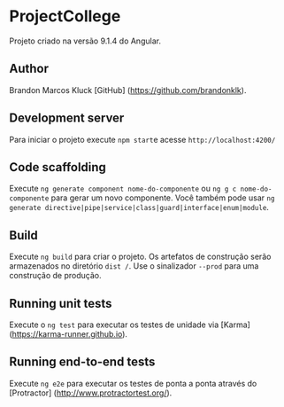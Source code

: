 # ProjectCollege

Projeto criado na versão 9.1.4 do Angular.

## Author

Brandon Marcos Kluck [GitHub] (https://github.com/brandonklk).

## Development server

Para iniciar o projeto execute `npm start`e acesse `http://localhost:4200/`


## Code scaffolding

Execute `ng generate component nome-do-componente` ou `ng g c nome-do-componente` para gerar um novo componente. Você também pode usar `ng generate directive|pipe|service|class|guard|interface|enum|module`.

## Build

Execute `ng build` para criar o projeto. Os artefatos de construção serão armazenados no diretório `dist /`. Use o sinalizador `--prod` para uma construção de produção.

## Running unit tests

Execute o `ng test` para executar os testes de unidade via [Karma] (https://karma-runner.github.io).

## Running end-to-end tests

Execute `ng e2e` para executar os testes de ponta a ponta através do [Protractor] (http://www.protractortest.org/).


